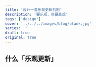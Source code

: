 ```yaml
---
title: '设计一套乐观更新机制'
description: '要乐观，也要悲观'
tags: ['design']
cover: '../../../images/blog/blank.jpg'
series: ''
draft: true
original: true
---
```


## 什么「乐观更新」

